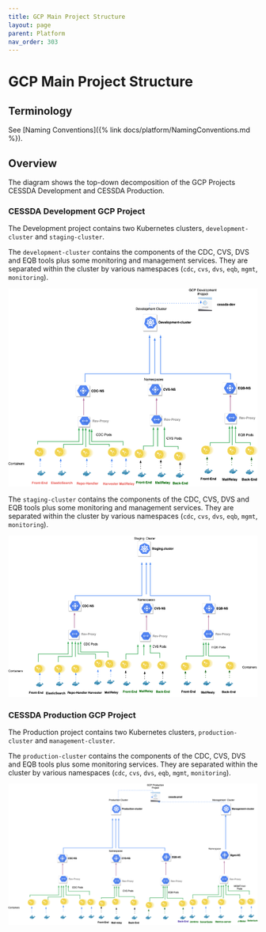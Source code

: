 ```yaml
---
title: GCP Main Project Structure
layout: page
parent: Platform
nav_order: 303
---
```


# GCP Main Project Structure

## Terminology

See [Naming Conventions]({% link docs/platform/NamingConventions.md %}).

## Overview

The diagram shows the top-down decomposition of the GCP Projects CESSDA Development and CESSDA Production.

### CESSDA Development GCP Project

The Development project contains two Kubernetes clusters, `development-cluster` and `staging-cluster`.

The `development-cluster` contains the components of the  CDC, CVS, DVS and EQB tools plus some
 monitoring and management services. They are separated within the cluster by various namespaces
  (`cdc`, `cvs`, `dvs`, `eqb`, `mgmt`, `monitoring`).

![GCPMainProjectStructureDevelopment](../../assets/GCPMainProjectStructureDevelopment.png)

The `staging-cluster` contains the components of the  CDC, CVS, DVS and EQB tools plus some
 monitoring and management services. They are separated within the cluster by various namespaces
  (`cdc`, `cvs`, `dvs`, `eqb`, `mgmt`, `monitoring`).

![GCPMainProjectStructureStaging](../../assets/GCPMainProjectStructureStaging.png)

### CESSDA Production GCP Project

The Production project contains two Kubernetes clusters, `production-cluster` and `management-cluster`.

The `production-cluster` contains the components of the CDC, CVS, DVS and EQB tools plus some
 monitoring services. They are separated within the cluster by various namespaces (`cdc`, `cvs`,
  `dvs`, `eqb`, `mgmt`, `monitoring`).

![GCPMainProjectStructureProduction](../../assets/GCPMainProjectStructureProduction.png)
